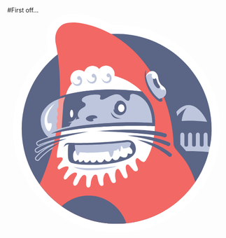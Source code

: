 <style>
.logo {
  height: 500px;
}

img[alt=chair] {
  height: 500px;
}

.font_small {
  font-size: 50%;
}
</style>
#First off...
<svg class="logo" xmlns="http://www.w3.org/2000/svg" viewBox="0 0 60 60" enable-background="new 0 0 60 60"><path fill="#fff" d="m58.44 31.487c0-.031 0-.056 0-.074s0-.035 0-.047c0-.02 0-.038-.004-.048v-.015c-.01-.32-.049-1.308-.072-1.771l-.004-.159h-.004c0-.021-.002-.04-.002-.053v-.01-.003c-.273-3.498-1.182-6.868-2.689-10.02l-.006-.014-.012-.023c-.072-.157-.146-.303-.203-.412-.062-.12-.125-.247-.191-.375-.018-.034-.035-.069-.053-.104l-.006-.014-.006-.013c-.105-.205-.215-.404-.322-.594-.441-.791-.928-1.573-1.445-2.323l-.02-.029-.021-.028-.008-.011-.002-.003c-1.32-1.9-2.873-3.64-4.617-5.168-1.738-1.525-3.662-2.836-5.709-3.894-.068-.038-.127-.064-.172-.085-.018-.009-.033-.017-.049-.024-.027-.014-.057-.026-.084-.04l-.047-.024h-.004c-.043-.021-.084-.042-.123-.063l-.004-.003-.002-.003-.006-.003-.051-.023c-.477-.234-.959-.455-1.432-.654l-.014-.005-.014-.006c-.061-.023-.119-.048-.182-.074-.129-.056-.277-.117-.436-.176-.188-.077-.387-.154-.641-.247l-.008-.003-.008-.002c-.574-.208-1.111-.386-1.637-.545l-.012-.003-.012-.003c-.35-.104-.682-.193-1.012-.278-.535-.136-1.09-.261-1.697-.384-.32-.063-.66-.121-1.078-.186-1.414-.216-2.867-.324-4.321-.324-.304 0-.609.005-.915.013-1.717-.88-3.53-1.621-5.284-2.155-2.124-.649-4.068-.979-5.773-.979-1.271 0-2.401.189-3.358.563-.583.229-1.164.599-1.68 1.069-.546.498-1.01 1.088-1.367 1.757-.595 1.104-1.193 2.933-.651 5.395.071.327.17.855.266 1.403-1.475 1.298-2.817 2.746-3.998 4.32l-.005.008-.014.019-.013.019c-.008.01-.017.021-.024.031l-.01.016-.011.017-.002.003c-.219.294-.394.536-.55.769-.016.021-.029.042-.045.066l-.012.011c-.58.843-1.122 1.729-1.606 2.629-.034.064-.068.125-.103.188l-.005.011-.006.011c-.045.085-.088.167-.122.239-.061.117-.122.241-.192.38l-.004.012-.012.017c-.013.029-.03.059-.042.089-.029.058-.059.116-.084.172-.046.09-.082.173-.112.236-1.144 2.422-1.933 4.993-2.353 7.64l-.002.024c-.019.114-.034.229-.05.334v.003l-.002.02c-.035.23-.064.468-.094.704-.003.017-.003.031-.005.045l-.002.021c-.011.093-.022.187-.032.279l-.003.021c-.002.018-.006.037-.006.059-.01.114-.02.221-.031.321 0 .008 0 .014-.003.019-.01.112-.019.223-.029.346-.002.018-.002.039-.005.059l-.005.023c-.007.088-.014.176-.018.258-.003.035-.006.069-.009.104-.004.085-.01.173-.016.263l-.002.024c0 .019-.003.039-.003.058-.005.114-.01.229-.016.337 0 .017 0 .035-.002.052v.018c-.004.095-.006.188-.009.276 0 .035-.002.072-.002.11-.003.08-.003.161-.005.247v.029c0 .022 0 .05 0 .074-.003.126-.003.237-.003.343 0 .102 0 .207.003.335 0 .021 0 .039 0 .061v.022c0 .093.002.189.005.284v.013.035c.032 1.202.135 2.403.313 3.572.054.364.118.707.179 1.037l.003.007.002.01c.117.611.245 1.18.39 1.731.083.328.173.655.274 1l.003.011.002.012c.196.647.373 1.176.553 1.657.042.118.082.224.12.32.12.312.244.628.374.937l.008.021c.218.519.459 1.047.718 1.565.004.011.011.019.016.029l.005.009c.032.069.066.136.101.198.021.047.045.089.068.132v.004.002l.008.013c.21.407.433.814.665 1.215.043.074.085.146.125.213.107.186.223.374.351.581l.006.008.01.017c.064.102.124.19.175.274.466.729.974 1.446 1.508 2.131l.007.008.008.011.003.004.002.002c.005.008.01.015.018.024.017.017.029.038.045.057l.006.006.005.006c.016.019.029.037.045.056.032.042.074.093.12.147.611.762 1.268 1.5 1.954 2.196.08.08.159.163.242.243 1.087 1.076 2.271 2.07 3.514 2.957.011.008.021.014.03.021l.021.017c.045.033.088.065.132.093.027.021.051.039.078.056.042.027.085.056.128.089l.013.009c.019.014.04.026.059.039.069.049.13.091.191.13l.016.011.005.002c.061.041.122.084.189.126.016.012.029.021.042.03l.017.011c.051.031.101.064.151.098l.011.006c.016.01.034.021.05.031.062.039.123.078.184.117h-.003l.003.002.019.011c.068.043.141.087.215.136l.021.013.008.005c.062.037.123.074.187.117l.04.022c.066.039.132.079.194.116l.002.004.016.009c.149.089.303.18.456.266l.013.007h.002c.075.043.15.082.223.124l.006.004c1.626.902 3.349 1.645 5.12 2.207.199.065.364.119.52.163l.011.002.01.004c.352.104.684.194 1.014.277.004.006.01.006.016.008.409.102.826.202 1.241.289.152.031.298.064.441.091.32.064.66.12 1.077.187 1.1.165 2.233.269 3.365.308h.024c.021 0 .043.002.064.002h.01.003.002c.03 0 .059.002.085.002h.016.013.029c.035 0 .07.006.104.006h.008c.01 0 .021 0 .032 0 .015 0 .032 0 .047 0h.021c.035 0 .072 0 .109.001h.042.013.01c.014 0 .027 0 .041 0h.023.008c.09 0 .172 0 .25 0 .08 0 .162 0 .252 0 .022 0 .041 0 .061 0h.027.014.005.029c.037 0 .074 0 .114-.001.04 0 .077-.006.116-.006.044 0 .086-.002.126-.002.044 0 .093-.002.142-.002.022 0 .047-.004.072-.004h.008c1.125-.037 2.256-.141 3.354-.307.363-.054.707-.117 1.039-.18l.008-.002.008-.002c.611-.117 1.18-.245 1.732-.391.328-.084.654-.175 1-.274l.012-.004.012-.002c.164-.05.326-.102.486-.149l.031-.01.064-.021c.031-.013.064-.021.1-.033.049-.015.1-.031.145-.046l.068-.026h.004c.271-.089.52-.178.762-.271h.012l.004-.004c.414-.152.83-.317 1.238-.487l.012-.004.016-.005c.023-.012.049-.022.072-.034l.029-.013h.004.002l.014-.006c.01-.003.02-.009.035-.013.562-.24 1.133-.511 1.695-.796l.039-.022c.037-.019.072-.037.109-.056.045-.024.09-.048.137-.072l.027-.013c.338-.178.674-.361 1-.55.082-.049.154-.091.223-.132.277-.159.564-.339.879-.539.77-.49 1.521-1.025 2.234-1.589l.006-.006.006-.005c.018-.015.037-.03.055-.045.049-.039.104-.081.168-.137.707-.568 1.395-1.176 2.047-1.81l.002-.002.012-.011c.17-.167.336-.331.502-.504l.016-.019.006-.004c.689-.711 1.35-1.463 1.965-2.24l.002-.004.014-.019.004-.007.006-.008c.025-.035.053-.07.08-.102l.029-.037.01-.014c.008-.011.018-.023.027-.035.117-.151.236-.311.355-.47.02-.028.037-.05.057-.076l.012-.021c.025-.033.049-.062.07-.093.053-.073.111-.155.174-.238l.008-.012.008-.013c-.004.002-.004.006-.006.008.16-.227 1-1.516 1.201-1.839.014-.021.051-.084.1-.173.051-.081.223-.378.32-.556.229-.396.381-.668.469-.829l.002-.002.004-.004c.148-.279.416-.866.525-1.105l.002-.008.002-.009c0 0 .006-.017.02-.043.129-.271.248-.55.363-.82l.004-.013.006-.017c.023-.06.047-.116.072-.176.045-.109.092-.225.141-.343.141-.345.246-.62.32-.839.064-.176.129-.368.193-.563.121-.35.225-.674.32-.986l.008-.021.004-.024c.018-.061.037-.118.053-.182.072-.253.146-.517.219-.79v-.004-.002c.135-.535.262-1.091.381-1.7.043-.211.084-.438.125-.698.098-.566.172-1.052.215-1.448.1-.872.131-1.515.146-1.928.01-.126.01-.246.01-.344 0-.034.002-.067.002-.099.008-.3.014-.597.014-.886 0-.005 0-.011 0-.013v-.029-.004-.002c-.009-.002-.009-.017-.009-.026"/><path fill="#bec6dd" d="m55.23 38.07c.131-.521.248-1.048.355-1.579.062-.319.115-.643.164-.962.197-1.292.297-2.622.297-3.967 0-3.71-.775-7.235-2.174-10.431-.084-.191-.17-.388-.262-.58-.039-.095-.09-.19-.131-.286-.092-.191-.188-.378-.281-.563-.049-.096-.096-.187-.145-.282-.096-.186-.197-.372-.303-.553-.309-.548-.633-1.085-.979-1.611-.117-.175-.234-.345-.35-.521-.182-.256-.363-.511-.549-.76-.129-.165-.25-.336-.383-.495-.062-.08-.127-.165-.197-.245-.393-.488-.803-.961-1.229-1.419-.143-.154-.285-.303-.43-.451-.143-.149-.293-.299-.441-.442-.148-.143-.299-.287-.453-.43-.455-.426-.928-.835-1.418-1.229-.078-.064-.164-.133-.246-.196-.652-.517-1.338-1-2.039-1.452-.268-.17-.533-.335-.805-.494-.994-.585-2.025-1.111-3.098-1.563-.197-.079-.395-.164-.592-.239-.195-.079-.393-.153-.594-.229-.502-.18-1-.351-1.518-.505-.307-.09-.615-.175-.928-.255-.521-.133-1.049-.25-1.58-.356-.318-.063-.643-.116-.961-.165-1.293-.196-2.623-.298-3.968-.298-1.345 0-2.674.102-3.966.298-.324.049-.643.106-.962.165-.532.101-1.058.218-1.58.356-.313.08-.622.165-.931.255-.51.154-1.021.318-1.515.505-.203.075-.399.149-.595.229-.197.08-.394.16-.591.239-1.074.452-2.105.979-3.099 1.563-.271.159-.537.324-.803.494-.708.452-1.388.936-2.042 1.452-.08.063-.165.127-.244.196-.489.394-.963.803-1.419 1.229-.155.143-.303.287-.452.43-.149.144-.298.293-.441.442-.143.148-.287.297-.431.451-.425.458-.834.931-1.228 1.419-.063.08-.133.165-.196.245-.128.165-.256.33-.383.495-.186.249-.372.504-.548.76-.117.17-.233.346-.351.521-.345.526-.669 1.063-.978 1.611-.101.181-.202.367-.303.553-.048.091-.095.187-.143.282-.097.186-.192.377-.282.563-.048.096-.092.191-.133.286-.091.192-.175.384-.26.58-1.399 3.189-2.175 6.715-2.175 10.426 0 1.35.101 2.674.298 3.967.048.324.106.643.165.963.101.529.217 1.058.356 1.579.08.312.165.621.254.928.154.514.319 1.021.505 1.518.075.201.149.397.229.594.08.198.16.395.24.591.452 1.074.978 2.105 1.563 3.101.16.27.324.535.495.804.452.705.935 1.385 1.452 2.038.063.082.127.165.196.245.394.49.803.963 1.228 1.42.144.154.288.304.431.452.144.148.292.298.441.44.149.145.297.289.452.432.457.426.93.835 1.419 1.228.08.065.165.134.244.196.654.517 1.34 1 2.042 1.452.266.17.531.335.803.494.994.586 2.025 1.111 3.099 1.565.197.077.394.163.591.238.196.078.393.152.595.229.5.18 1 .35 1.515.505.309.089.618.175.931.256.521.132 1.047.248 1.58.355.319.063.643.117.962.165 1.292.196 2.621.296 3.966.296 1.345 0 2.675-.1 3.968-.296.322-.048.643-.107.961-.165.531-.102 1.059-.219 1.58-.355.312-.081.621-.167.928-.256.514-.155 1.021-.32 1.518-.505.201-.076.398-.15.594-.229.197-.081.395-.161.592-.238 1.072-.454 2.104-.979 3.098-1.565.271-.159.537-.324.805-.494.705-.452 1.387-.936 2.039-1.452.082-.062.168-.126.246-.196.49-.393.963-.802 1.418-1.228.154-.143.305-.287.453-.432.148-.143.299-.292.441-.44.145-.148.287-.298.43-.452.426-.457.836-.93 1.229-1.42.066-.08.135-.163.197-.245.516-.653 1-1.339 1.451-2.038.172-.269.334-.534.494-.804.586-.995 1.111-2.026 1.564-3.101.078-.196.164-.393.238-.591.08-.196.154-.393.229-.594.18-.5.352-1 .506-1.518.086-.304.176-.616.258-.924"/><path fill="#5b6586" d="m56.04 31.524c-.016-10.09-5.758-18.826-14.15-23.14-.016-.011-.031-.017-.053-.026-.01-.006-.025-.011-.037-.017-3.551-1.802-7.576-2.817-11.839-2.817-2.914 0-5.716.479-8.332 1.36-10.282 3.483-17.688 13.219-17.688 24.681 0 14.387 11.664 26.05 26.05 26.05 2.675 0 5.253-.403 7.683-1.151.031-.012.064-.022.096-.028.059-.017.117-.037.176-.054.08-.025.164-.052.244-.079.025-.012.049-.015.074-.026 1.555-.522 3.037-1.18 4.439-1.972-.59-2.782-.924-5.954-.924-9.326 0-11.01 3.572-19.941 7.973-19.941 2.525 0 4.812 2.987 6.27 7.576.004-.111.004-.219.01-.329.005-.243.009-.561.009-.758"/><path fill="#bec6dd" d="m9.125 28.94c0 3.01 1.319 5.747 5.355 5.747 1.387 0 2.508-3.02 2.508-6.03s-1.122-5.449-2.508-5.449c-1.388 0-5.355 2.727-5.355 5.736"/><path fill="#5b6586" d="m46.959 36.458c-.293 0-.533-.239-.533-.532v-3.211c0-.29.24-.531.533-.531.291 0 .531.241.531.531v3.211c0 .293-.24.532-.531.532"/><path fill="#bec6dd" d="m45.895 37.415c-.291 0-.531-.239-.531-.531v-3.743c0-.292.24-.531.531-.531.293 0 .531.239.531.531v3.743c0 .292-.238.531-.531.531"/><g fill="#5b6586"><path d="m49.08 36.458c-.291 0-.531-.239-.531-.532v-3.211c0-.29.24-.531.531-.531.293 0 .531.241.531.531v3.211c0 .293-.238.532-.531.532"/><path d="m51.21 36.458c-.291 0-.531-.239-.531-.532v-3.211c0-.29.24-.531.531-.531.293 0 .531.241.531.531v3.211c0 .293-.238.532-.531.532"/><path d="m53.34 36.458c-.295 0-.533-.239-.533-.532v-3.211c0-.29.238-.531.533-.531.289 0 .529.241.529.531v3.211c0 .293-.24.532-.529.532"/><path d="m56.04 31.413c-.029-.006-.057-.011-.09-.011-.068-.648-.244-1.633-.686-1.696-1.158-.159-3.088-.372-5.215-.372-3.471 0-6.227.525-6.338.553l.311 1.595c-.184.031-.289.054-.311.054l.404 2.089c.027-.005 2.127-.509 5.934-.509 2.047 0 3.738.159 4.879.308v2.515c0 .292.24.531.533.531.041 0 .086-.006.123-.017 0 0 .213-1.089.303-1.896.084-.761.117-1.335.133-1.775.004-.082.004-.171.004-.262.016-.624.016-1.107.016-1.107"/></g><g fill="#bec6dd"><path d="m48.02 32.609c-.293 0-.531.239-.531.531v3.743c0 .292.238.531.531.531.291 0 .531-.239.531-.531v-3.743c.001-.291-.24-.531-.531-.531"/><path d="m50.15 32.609c-.293 0-.533.239-.533.531v3.743c0 .292.24.531.533.531s.531-.239.531-.531v-3.743c.001-.291-.238-.531-.531-.531"/><path d="m52.27 32.609c-.291 0-.531.239-.531.531v3.743c0 .292.24.531.531.531.295 0 .533-.239.533-.531v-3.743c.001-.291-.238-.531-.533-.531"/><path d="m54.4 32.609c-.291 0-.531.239-.531.531v3.743c0 .292.24.531.531.531.293 0 .531-.239.531-.531v-3.743c.001-.291-.238-.531-.531-.531"/></g><g fill="#5b6586"><path d="m46.703 38.03h3.973c0 0 2.199.472.531 2.143-1.67 1.67 0 2.19 0 2.19s1.439.548 1.439 2.062c0 0-.803 1.388-1.068 1.723"/><path d="m42.41 38.739l-.08-.526c.039-.005 3.59-.537 7.816-.537 2.115 0 3.887.132 5.109.266l-.139.521c-1.201-.126-2.908-.254-4.971-.254-4.184.004-7.702.524-7.735.53"/><path d="m47.44 35.89c0 0 2.945 2.901 2.945 4.231 0 0-5.236-.245-6.82-.245-1.904 0-3.451-4.072-3.451-9.09s1.547-9.09 3.451-9.09 3.875 7.449 3.875 14.196"/></g><g fill="#bec6dd"><path d="m8.584 36.23c-.245 0-.47-.134-.591-.351l-.003-.005c-.169-.322-.044-.725.274-.896 1.598-.854 4.264-1.587 7.924-2.178 3.211-.519 5.92-.717 5.946-.721l.072.526c-.106.021-10.612 2.151-13.317 3.542h-.002c-.058.032-.122.058-.202.07-.033.011-.067.013-.101.013m-.122-.604c.028.05.087.079.143.072l.011-.004c0 0 .011-.002.035-.015 1.487-.764 5.115-1.715 8.232-2.446-.199.029-.401.061-.606.096-3.552.574-6.233 1.31-7.759 2.12-.064.033-.089.11-.056.177"/><path d="m8.19 38.13c-.205 0-.399-.093-.532-.255l-.005-.006c-.112-.15-.16-.337-.128-.522.03-.176.128-.324.274-.42 1.353-.876 2.931-1.587 4.697-2.105 1.448-.425 2.663-.621 3.392-.737.106-.019.202-.033.284-.05l.125.517c-.054.017-5.25 1.67-7.711 3.446-.056.044-.125.079-.195.1-.062.023-.131.032-.201.032m-.114-.589c.03.033.072.056.115.056.013 0 .023-.004.034-.006l.013-.005c.005 0 .011-.006.017-.008l.013-.011c.965-.694 2.414-1.442 4.307-2.219-1.394.415-2.979 1.043-4.484 2.02-.021.015-.034.039-.041.068-.006.036.005.077.026.106"/><path d="m8.254 40.36c-.146 0-.292-.048-.408-.139-.148-.117-.244-.289-.26-.475-.016-.178.04-.342.154-.472 1.093-1.198 2.311-2.167 3.615-2.876 1.096-.597 2.036-.896 2.659-1.093.071-.024.141-.046.205-.066l.208.486c-.037.022-3.757 2.024-5.648 4.38l-.009.012-.01.011c-.004.004-.01.011-.016.017-.03.031-.069.07-.128.105-.107.073-.232.11-.362.11m3.403-3.52c-1.061.572-2.279 1.434-3.521 2.795-.016.017-.021.038-.019.066.003.041.024.076.057.104.026.021.058.026.08.026.029 0 .056-.008.077-.021l.008-.006c.005-.006.016-.017.021-.022.003-.002.007-.007.01-.009.767-.952 1.87-1.935 3.287-2.933"/></g><path fill="#f26864" d="m49.13 40.813c-1.484-2.341-3.467-3.882-3.502-4.936-.32-8.677-3.207-16.29-8.348-22.817-2.43-3.084-5.544-5.657-8.746-7.508-4.583-2.467-10.07-3.901-12.999-2.759-1.169.457-2.924 2.345-2.232 5.481.154.707.388 2.073.51 2.87.52 3.653.729 8.03.612 11.958 0 0-.484 1.121-.006 1.865.362.559.479-.085.479.745 0 .372.282.457-.128.903-.723.793-.873.494-.739.914.176.554.824.654.383 1.367-.946 1.53-.298 3.263-.298 3.263l-.765.395c-.017 1.157-1.936 8.9-4.482 14.248 4.732 6.551 12.43 10.808 21.13 10.808 8.954 0 16.853-4.519 21.542-11.398.012-.015.023-.031.033-.046.004-.006.004-.011.01-.011-.001-.01-.809-2.753-2.452-5.342"/><path fill="#5b6586" d="m41.541 22.16c.404.378 1.531 1.644.77 1.914-.387.139-.637-.041-1.227-.536-.654-.554-1.244-1.394-.975-1.664.28-.267.803-.298 1.432.286"/><g fill="#fff"><path d="m39.4 37.941c-1.406 6.178-10.475 9.783-18.343 9.783-3.487 0-6.539-2.446-7.39-5.797-.866-3.407 1.627-9.234 1.702-14.14.106-6.895 1.882-10.127 7.39-11 9.585-1.526 16.794 5.375 17.519 10.686.568 4.163.03 6.487-.878 10.474"/><path d="m41.865 18.988c.617 1.026 1.312.93 1.584 1.86.266.915.049 1.687-.812 2.115-.102.054-.895.374-1 .362-.496-.059-1.791-.622-2.711-2.456-.988-1.968-1.447-4.051.031-4.913.771-.451 1.631-.249 2.152.66.37.644.198 1.446.756 2.372"/></g><path fill="#bec6dd" d="m41.12 19.11c.488.818.818 1.175 1.266 1.802 0 0 .812-.44 1.051.437.277 1.036-.488 1.505-1.111 1.759-.217.087-.664.25-.865.256-.998.021-1.744-1.122-2.523-2.754-.475-.994-.752-2.147-.857-2.95-.053-.415.254-.963.719-1.133.445-.159 1.301-.037 1.717.687.296.514.162 1.157.603 1.896"/><g fill="#5b6586"><path d="m41.594 20.435c-.453.164-1.127-.676-1.383-1.267-.105-.249-.463-1.43-.025-1.595.68-.318.887.856.979 1.112.323.941 1.231 1.409.429 1.75"/><path d="m42 24.12c-.873-.096-2.578-1.961-3.393-3.668-1.232-2.589-1.043-4.35-.541-5.02 0 0-.453 2.147 1.025 4.801 1.227 2.206 2 2.68 2.875 3.36.485.372.04.531.034.531"/><path d="m37.537 21.412c0 0-12.669-2.025-22.946 1.233 0 0 .382 3.275.355 5.943-.016 1.489-.132 2.882-.594 3.572l-.133-.015c.004 0-.686.456-.681.456 11.282-2.53 27.407-1.732 27.407-1.732s.27-3.067-1.041-5.986c-1.01-2.222-2.367-3.471-2.367-3.471"/></g><path fill="#f26864" d="m37.959 40.28c-.879 1.205-1.926-.958-2.445-.645-.391.233-.523.883.109 2.265.24.521.32.983-.025 1.222-.447.293-.846-.052-1.012-.233-1.041-1.127-1.229-1.699-1.721-1.531-.484.165-.553 1.085.059 2.765.148.415.084.815-.172.952-.424.233-.729.026-1.01-.461-.825-1.432-.968-2.105-1.511-2.054-.542.054-.898 1.552-.473 3.12.054.202.021.622-.346.729-.536.146-.807-.283-.893-.463-.686-1.483-.766-2.287-1.303-2.287-.547 0-1.112 1.324-.824 2.946.032.191-.027.563-.399.615-.521.076-.803-.508-.968-1.083-.479-1.654-.255-1.904-.802-1.999-.542-.096-1.25 1.058-1.335 2.425-.047.796-.314 1.116-.606 1.122-.489 0-.665-.531-.675-.855-.037-1.111.266-2.335-.24-2.548-.504-.212-1.057.17-1.908 2-.218.472-.605.961-1.047.866-.281-.06-.494-.543-.244-1.182.575-1.455 1.196-1.893.835-2.274-.389-.403-1.521.063-2.617 1.467-.1.128-.483.473-.786.219-.335-.289-.032-.903.138-1.19.691-1.173 1.33-1.904.952-2.219-.208-.17-1.068-.159-2.238.639-.266.18-.543.074-.628-.155-.128-.33.068-.694.33-1.029.713-.915 1.212-1.436.995-1.824-.144-.256-.644-.262-1.287-.107-.229.054-.335-.105-.292-.611.059-.634-1.388 1.415-1.935 1.983 0 0-.781 2.936-.463 3.242.181.177 1.016-.381 1.702-.897-.49 1.395-.877 3.657-.67 3.816.149.113.782-.165 1.462-.524.297 1.126 1.445 2.704 1.621 2.806.159.091 2.462.128 3.838-.137.33.882.703 1.737.915 1.759.186.021 1.717-.426 2.722-1.037.304.554.835 1 1.765 1 .182 0 1.856-.972 2.818-1.86.554.681 1.111 1.285 1.303 1.228.25-.074 1.532-1.535 1.909-2.632.713.706 1.537 1.452 1.76 1.361.297-.122 1.059-2.271 1.188-3.35.959.653 2.545 1.685 2.795 1.511.152-.111 1.131-1.882 1.457-3.18 1.025.426 2.084.802 2.232.645.295-.329-2.031-4.336-2.031-4.336"/><path fill="#5b6586" d="m32.625 39.723c-2.127.75-4.418 1.382-9.04 1.436-3.742.042-5.215-.287-5.901-.532-.824-.292-.798-1.467-.798-2.594 0-1.212.027-2.376.426-2.351 1.605.091 4.838 0 6.327-.052 4.657-.161 8.99-.692 8.99-.692 1.381-.239 2.451.82 2.359 2.361-.074 1.36-1.566 2.147-2.359 2.424"/><path fill="#fff" d="m25.74 40.76c-.898.122-1.026-.44-1.132-.597-.165-.233-.212.638-1.137.676-.473.022-.601-.329-.675-.564-.116-.355-.479.616-1.223.533-.33-.039-.521-.304-.537-.485-.043-.509-.521.372-1.032.372-.324 0-.431-.29-.431-.446 0-.542-.58.208-.876.208-.835 0-1.026-3.078.292-3.078.223 0 .851.558.851.558s8.522-2.163 11.431-2.163c1.611 0 3.375 1.291 3 2.402-.084.251-.42.399-1.047.139-.361-.148-.07.862-.783 1.062-.17.049-.738.15-1.207-.19-.51-.372-.52.733-1.174.915-.563.153-.936-.026-1.126-.367-.203-.357-.453.643-1.033.75-.435.078-.76.043-1.196-.521-.188-.231-.305.705-.969.796"/><path fill="#bec6dd" d="m33.715 36.19c-.229.531-.963.696-1.92.808 0 0-.319-.675-.488-.686-.064-.006-.16.043-.16.276 0 0 .055 1.207-.346 1.207-.223 0-.168-.717-.435-.717-.165 0-.25.355-.335.37-.186.037-.431.076-.808.134 0 0-.191 1.696-.749 1.728-.425.026-.532-1.531-.803-1.506-1.074.107-3.328.278-4.509.31-1.749.054-2.376-.037-3.175-.128-.334-.037-.233.869-.627.869-.499 0-.989-2.313-.803-3.177 0 0 3.1.043 6.79-.116 4.216-.18 8.725-.68 8.659-.384-.068.352-.168.728-.291 1.012"/><g fill="#5b6586"><path d="m22.917 41.43c-2.547 0-4.291-.182-5.328-.554-.978-.35-.972-1.628-.972-2.754v-.09c0-.586.005-1.196.063-1.66.033-.259.118-.955.612-.955.011 0 .016 0 .026 0 .441.026 1.053.037 1.807.037 1.495 0 3.271-.048 4.5-.091 4.508-.153 8.771-.665 8.963-.69.145-.026.283-.037.42-.037.613 0 1.176.238 1.584.674.475.5.709 1.213.66 2.01-.102 1.709-2.133 2.513-2.541 2.657-1.988.702-4.339 1.393-9.13 1.452-.223 0-.446.005-.664.005m-5.587-5.482c-.176.245-.181 1.574-.181 2.084v.09c-.006 1.191.042 2.047.621 2.254.963.347 2.696.521 5.147.521.212 0 .436 0 .664-.006 4.717-.052 7.01-.732 8.958-1.418.234-.085.84-.324 1.367-.76.516-.426.793-.911.82-1.426.035-.643-.152-1.219-.518-1.611-.314-.329-.729-.505-1.195-.505-.113 0-.225.011-.342.033h-.01c-.041.006-4.402.537-9.02.69-1.229.043-3.01.091-4.514.091-.743 0-1.35-.01-1.801-.037"/><path d="m15.441 36.586c.49-1.356.926-1.233 3.01-1.132l.064.517c0 0-1.515-.093-1.786-.118-.585-.06-1.293.733-1.293.733"/></g><path fill="#f26864" d="m37.15 42.35l-.424-.324c2.152-2.834 3.258-5.078 3.721-10.16.213-2.313.207-5.833-1.979-8.746-1.334-1.78-2.518-2.711-2.535-2.717l.281-.399c.061.038 1.41.895 2.68 2.803 1.166 1.749 2.475 4.753 2.08 9.111-.229 2.538-.617 4.404-1.256 6.05-.552 1.452-1.302 2.72-2.568 4.385"/><g fill="#bec6dd"><path d="m18.04 41.928c3.185 1.861 9.697.708 12.196-.126 0 0-4.173.553-7.389.553-3.43-.001-4.807-.427-4.807-.427"/><path d="m19.839 28.717c-2.845.691-2.845 2.525-2.845 2.525 3.829-.633 7.257-1.063 12.733-1.302 5.099-.225 10.05.036 10.05.036s.055-2.882-1.33-5.263c-1.359-2.344-4.783-3.573-4.783-2.09 0 2.521-1.516.648-2.59-.201-1.557-1.234-4.157 1.143-5.066 1.143-1.419 0 .35-1.207-.984-1.355-1.893-.213-4.333.425-4.545 1.223-.277 1.026 1.01.675 1.01 1.488 0 .899-1.542.798-2.073 2.286-.335.936.425 1.51.425 1.51"/></g><path fill="#5b6586" d="m10.683 33.729c-.467-.381-.881-.85-1.174-1.393-.654-1.222-.83-2.769-.51-4.471.51-2.717 3.11-4.737 7.315-5.688l.118.521c-5.38 1.223-6.806 3.713-7.178 5.401-.56 2.538.874 4.932 1.992 5.729l-.563-.099"/><path fill="#f69995" d="m14.347 23.315c0 0 .898-.34 1.557-.505 0 0-.478 1.111-.558 2.18-.128 1.738-.462 6.954-.462 6.954l-1.521.384c0 0 .33-1.065.106-1.776-.138-.446.308-.733.325-1.048.021-.382-.218-.558-.229-.951-.005-.41.292-.639.303-1.102.011-.361-.202-.547-.213-.919-.016-.543.356-.809.389-1.239.026-.356-.09-.521-.09-1.175.005-.542.393-.803.393-.803"/><path fill="#bec6dd" d="m11.726 33.1l-.151-.403c.938-.646 2.836-1.293 5.345-1.818 2.18-.457 4.599-.778 6.476-.864l.396.274c-3.759.237-10.03 1.41-12.07 2.811"/><path fill="#5b6586" d="m14.597 22.646c1.924-.659 5.455-1.398 9.49-1.712 4.088-.318 9.851.032 12.856.41 0 0 3.109 2.913 3.508 9.06l.059.403c-.016 0-7.422-.355-16.252.283-6.779.489-12.41 1.919-12.292 1.849 2.642-1.558 9.277-2.807 20.02-3.136 3.838-.117 6.545.116 7.908.123.285-4.116-2.9-7.604-3.357-8.093-3.828-.638-8.873-.547-12.882-.212-3.679.308-6.997.877-8.884 1.525l-.171-.499"/><ellipse transform="matrix(-.9633.2684-.2684-.9633 83.61 22.721)" fill="#fff" cx="40.25" cy="17.07" rx=".639" ry=".798"/><ellipse fill="#5b6586" cx="30.785" cy="25.814" rx="1.42" ry="1.712"/><path fill="#fff" d="m31.27 27.09c-.559 0-1.016-.536-1.016-1.195s.458-1.196 1.016-1.196 1.016.537 1.016 1.196-.458 1.195-1.016 1.195"/><g fill="#5b6586"><path d="m31.27 24.837c.49 0 .883.478.883 1.062 0 .584-.393 1.064-.883 1.064-.489 0-.883-.48-.883-1.064 0-.585.393-1.062.883-1.062m0-.267c-.633 0-1.148.596-1.148 1.329s.516 1.329 1.148 1.329 1.148-.596 1.148-1.329-.516-1.329-1.148-1.329z"/><path d="m32.684 25.899c0-.005 0-.005 0 0 0-.824-.371-1.547-.968-1.882-.489-.276-1.054-.255-1.584.064-.128.073-.165.238-.09.366.074.127.239.165.367.09.367-.218.728-.239 1.052-.058.426.238.698.797.698 1.419 0 .749-.447 1.175-.836 1.313-.36.127-.713.042-.936-.229-.095-.111-.26-.126-.372-.037-.111.096-.128.261-.037.373.26.313.627.483 1.021.483.164 0 .34-.032.512-.09.704-.26 1.167-.966 1.173-1.812"/><ellipse cx="17.589" cy="27.41" rx=".894" ry="1.664"/></g><path fill="#fff" d="m17.643 28.584c-.288 0-.574-.409-.574-1.195 0-.787.286-1.196.574-1.196.287 0 .574.409.574 1.196 0 .786-.287 1.195-.574 1.195"/><g fill="#5b6586"><path d="m17.643 26.325c.245 0 .441.479.441 1.063 0 .584-.196 1.062-.441 1.062-.244 0-.441-.479-.441-1.062 0-.584.197-1.063.441-1.063m0-.266c-.133 0-.388.064-.558.474-.096.233-.149.537-.149.856 0 .318.053.621.149.855.17.415.425.473.558.473.133 0 .388-.063.559-.473.095-.234.148-.537.148-.855 0-.319-.053-.623-.148-.856-.171-.41-.421-.474-.559-.474z"/><path d="m21.551 28.866c.058.437 1.234.952 2 .526.351-.192-.372-.361.091-.586.393-.19 1.1-.11 1.063-.377-.058-.436-.819-.69-1.691-.573-.872.123-1.531.574-1.467 1.01"/><path d="m28.415 26.964c0 0 .144 2.296 2.855 1.727 0 0-.941 0-1.648-.446-.724-.453-1.207-1.281-1.207-1.281"/><path d="m29.21 26.06c-.351.909.861 1.893 1.914 1.728 0 0 0 0-.712-.446-.719-.452-1.202-1.282-1.202-1.282"/></g><path fill="#bec6dd" d="m18.946 28.356c0 0-.118 1.865-2.324 1.403 0 0 .766 0 1.34-.362.595-.366.984-1.041.984-1.041"/><g fill="#fff"><circle cx="27.08" cy="16.58" r="2.371"/><circle cx="23.358" cy="16.654" r="2.371"/><circle cx="19.658" cy="17.787" r="2.371"/></g><path fill="#f26864" d="m13.911 35.778l-1.138-.25.404-1.84.734-.223z"/><g fill="#5b6586"><path d="m54.38 38.32l.021-.105-4.04-.341-.959 2.541 2.977 4.487c0 0 .611-1.058.803-1.415.129-.238.459-.967.459-.967s.627-1.409.855-2.068c.383-1.078.67-2.141.67-2.141l-.783.009"/><path d="m49.25 25.793c0 0-3.197 1.653-3.67 4.652h2.207c-.006-3.206 1.463-4.652 1.463-4.652"/></g><g fill="#bec6dd"><path d="m24.02 16.622c-.202-.202-.532-.202-.733 0-.202.202-.202.531 0 .733.17.17.436.197.632.074.138.383.075.83-.196 1.026-1.196.862-1.957-.743-1.957-.743.324 1.78 1.893 1.562 2.333 1.116.51-.51.628-1.499-.079-2.206"/><path d="m20.03 17.26c-.202-.201-.531-.201-.733 0-.203.202-.203.532 0 .734.169.17.435.196.631.074.139.383.075.829-.196 1.025-1.196.862-1.956-.743-1.956-.743.324 1.78 1.893 1.562 2.334 1.116.51-.51.628-1.498-.08-2.206"/><path d="m28.11 16.516c-.202-.202-.532-.202-.734 0-.202.202-.202.532 0 .733.17.171.436.197.633.075.138.382.075.829-.197 1.026-1.196.861-1.956-.745-1.956-.745.324 1.781 1.893 1.562 2.334 1.116.51-.509.626-1.498-.08-2.205"/></g><g fill="#5b6586"><path d="m43.24 33.891c-.053 0-.111-.011-.17-.025-3.963-1.25-18.407-1.688-18.407-1.688 1.564-.153 13.393-1.105 18.741.676.277.091.432.393.336.669-.068.225-.277.368-.5.368"/><path d="m44.1 36.3c-.053-.013-.113-.028-.158-.056-3.729-1.828-11.03-2.839-11.03-2.839 1.574 0 6.641-.211 11.516 1.893.273.118.367.454.234.719-.113.207-.336.318-.558.283"/><path d="m44.38 39.21c-.055-.021-.096-.053-.145-.095-3.111-2.762-8.533-4.562-8.533-4.562 1.617.239 5.152.568 9.256 3.774.234.182.234.537.031.75-.158.181-.408.223-.609.133"/><path d="m8.648 35.952c.042-.004.08-.021.121-.043 2.771-1.424 13.388-3.566 13.388-3.566-1.176.085-10.03.872-13.765 2.867-.196.105-.266.344-.165.537.085.153.256.232.421.205"/><path d="m8.312 37.841c.037-.011.08-.033.112-.059 2.525-1.824 7.793-3.487 7.793-3.487-1.159.196-4.934.682-8.272 2.848-.186.124-.213.386-.08.56.113.138.293.19.447.138"/><path d="m8.478 40.03c.037-.022.064-.054.095-.088 1.952-2.428 5.731-4.447 5.731-4.447-1.165.377-3.732 1.071-6.364 3.959-.149.166-.101.426.069.56.139.105.33.105.469.016"/></g><path fill="#fff" d="m11.04 29.78c-.638-2.541 2.025-5.167 2.025-5.167-2.371 1.643-3.445 3.987-2.521 6.507.17.458.691 1.388 1.122.961.234-.232.708-1.498.458-1.972-.192-.349-.931.299-1.084-.329"/><path fill="#5b6586" d="m22.279 49.856c-2.78 0-5.434 1.153-7.391 2.933 4.258 3.037 9.474 4.822 15.1 4.822.909 0 1.802-.046 2.685-.137-1.593-4.423-5.65-7.618-10.398-7.618"/></svg>
